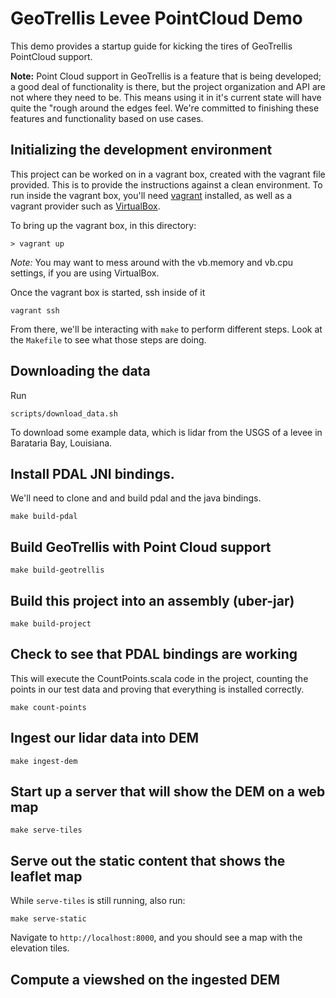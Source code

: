 # GeoTrellis Levee PointCloud Demo

This demo provides a startup guide for kicking the tires of GeoTrellis PointCloud support.

__Note:__ Point Cloud support in GeoTrellis is a feature that is being developed; a good deal of functionality is there, but the project organization and API are not where they need to be.
This means using it in it's current state will have quite the "rough around the edges feel.
We're committed to finishing these features and functionality based on use cases.

## Initializing the development environment

This project can be worked on in a vagrant box, created with the vagrant file provided.
This is to provide the instructions against a clean environment.
To run inside the vagrant box, you'll need [vagrant](https://www.vagrantup.com/) installed, as well as a vagrant provider
such as [VirtualBox](https://www.virtualbox.org/).

To bring up the vagrant box, in this directory:

```
> vagrant up
```

_Note:_ You may want to mess around with the vb.memory and vb.cpu settings, if you are using VirtualBox.

Once the vagrant box is started, ssh inside of it

```
vagrant ssh
```

From there, we'll be interacting with `make` to perform different steps.
Look at the `Makefile` to see what those steps are doing.

## Downloading the data

Run

```
scripts/download_data.sh
```

To download some example data, which is lidar from the USGS of
a levee in Barataria Bay, Louisiana.

## Install PDAL JNI bindings.

We'll need to clone and and build pdal and the java bindings.

```
make build-pdal
```

## Build GeoTrellis with Point Cloud support

```
make build-geotrellis
```

## Build this project into an assembly (uber-jar)

```
make build-project
```

## Check to see that PDAL bindings are working

This will execute the CountPoints.scala code in the project,
counting the points in our test data and proving that everything
is installed correctly.

```
make count-points
```

## Ingest our lidar data into DEM

```
make ingest-dem
```

## Start up a server that will show the DEM on a web map

```
make serve-tiles
```

## Serve out the static content that shows the leaflet map

While `serve-tiles` is still running, also run:

```
make serve-static
```

Navigate to `http://localhost:8000`, and you should see a map with the elevation tiles.

## Compute a viewshed on the ingested DEM
